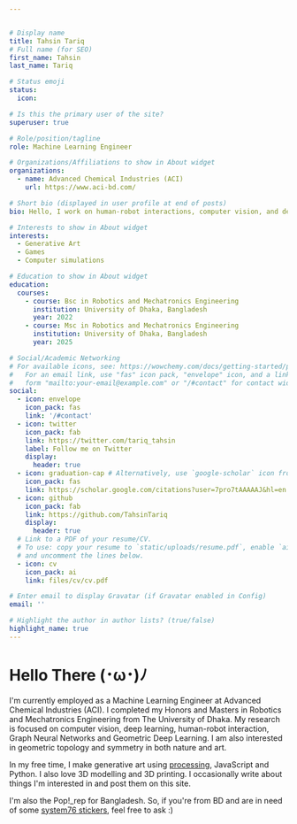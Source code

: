 ```yaml
---


# Display name
title: Tahsin Tariq
# Full name (for SEO)
first_name: Tahsin
last_name: Tariq

# Status emoji
status:
  icon:

# Is this the primary user of the site?
superuser: true

# Role/position/tagline
role: Machine Learning Engineer

# Organizations/Affiliations to show in About widget
organizations:
  - name: Advanced Chemical Industries (ACI)
    url: https://www.aci-bd.com/

# Short bio (displayed in user profile at end of posts)
bio: Hello, I work on human-robot interactions, computer vision, and deep learning.

# Interests to show in About widget
interests:
  - Generative Art
  - Games
  - Computer simulations

# Education to show in About widget
education:
  courses:
    - course: Bsc in Robotics and Mechatronics Engineering
      institution: University of Dhaka, Bangladesh
      year: 2022
    - course: Msc in Robotics and Mechatronics Engineering
      institution: University of Dhaka, Bangladesh
      year: 2025

# Social/Academic Networking
# For available icons, see: https://wowchemy.com/docs/getting-started/page-builder/#icons
#   For an email link, use "fas" icon pack, "envelope" icon, and a link in the
#   form "mailto:your-email@example.com" or "/#contact" for contact widget.
social:
  - icon: envelope
    icon_pack: fas
    link: '/#contact'
  - icon: twitter
    icon_pack: fab
    link: https://twitter.com/tariq_tahsin
    label: Follow me on Twitter
    display:
      header: true
  - icon: graduation-cap # Alternatively, use `google-scholar` icon from `ai` icon pack
    icon_pack: fas
    link: https://scholar.google.com/citations?user=7pro7tAAAAAJ&hl=en
  - icon: github
    icon_pack: fab
    link: https://github.com/TahsinTariq
    display:
      header: true
  # Link to a PDF of your resume/CV.
  # To use: copy your resume to `static/uploads/resume.pdf`, enable `ai` icons in `params.yaml`,
  # and uncomment the lines below.
  - icon: cv
    icon_pack: ai
    link: files/cv/cv.pdf

# Enter email to display Gravatar (if Gravatar enabled in Config)
email: ''

# Highlight the author in author lists? (true/false)
highlight_name: true
---
```


<!-- **About me** -->

# Hello There (･ω･)ﾉ
I'm currently employed as a Machine Learning Engineer at Advanced Chemical Industries (ACI). I completed my Honors and Masters in Robotics and Mechatronics Engineering from The University of Dhaka. My research is focused on computer vision, deep learning, human-robot interaction, Graph Neural Networks and Geometric Deep Learning. I am also interested in geometric topology and symmetry in both nature and art. 

In my free time, I make generative art using [processing](https://processing.org/), JavaScript and Python. I also love 3D modelling and 3D printing. I occasionally write about things I'm interested in and post them on this site.

I'm also the Pop!_rep for Bangladesh. So, if you're from BD and are in need of some [system76 stickers](https://system76.com/merch/stickers), feel free to ask :)


<!-- **Open source and open data**

* [MAICoS](https://maicos-devel.gitlab.io/maicos/index.html), a Python toolkit for analyzing confined molecular simulations
* my [Github](https://github.com/simongravelle/) repository containing molecular simulation scripts and data

**Outreach**

* [LAMMPS tutorials](https://lammpstutorials.github.io) for beginners and advanced LAMMPS users
* [GROMACS tutorials](https://gromacstutorials.github.io) for beginners and advanced GROMACS users
* [gallery of animations](https://www.youtube.com/@SimonGravelle) of molecular systems -->